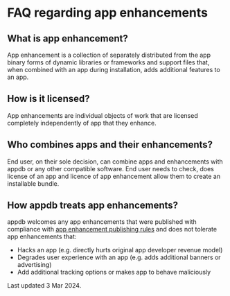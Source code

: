 # FAQ regarding app enhancements

## What is app enhancement?

App enhancement is a collection of separately distributed from the app binary forms of dynamic libraries or frameworks and support files that, when combined with an app during installation, adds additional features to an app. 

## How is it licensed?

App enhancements are individual objects of work that are licensed completely independently of app that they enhance.

## Who combines apps and their enhancements?

End user, on their sole decision, can combine apps and enhancements with appdb or any other compatible software. End user needs to check, does license of an app and licence of app enhancement allow them to create an installable bundle.

## How appdb treats app enhancements?

appdb welcomes any app enhancements that were published with compliance with [app enhancement publishing rules](/user-app-enhancements-publishing/rules.md) and does not tolerate app enhancements that:

- Hacks an app (e.g. directly hurts original app developer revenue model)
- Degrades user experience with an app (e.g. adds additional banners or advertising)
- Add additional tracking options or makes app to behave maliciously

Last updated 3 Mar 2024.
